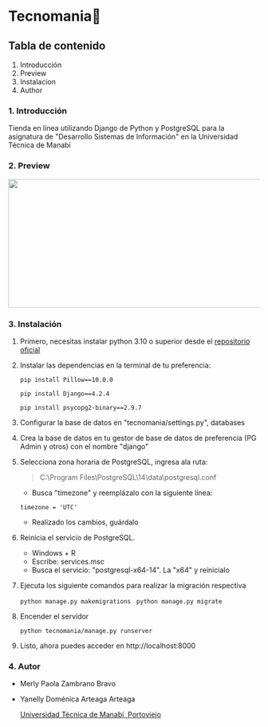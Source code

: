 # Tecnomania🛒

## Tabla de contenido

1. Introducción
2. Preview
3. Instalacion
4. Author

### **1. Introducción**

Tienda en línea utilizando Django de Python y PostgreSQL para la asignatura de "Desarrollo Sistemas de Información" en la Universidad Técnica de Manabí

### **2. Preview**

<img src="https://i.postimg.cc/65jqSyjH/Captura-de-pantalla-2023-08-19-234941.jpg" width="550" height="258"/>

### **3. Instalación**

1. Primero, necesitas instalar python 3.10 o superior desde el [repositorio oficial](https://www.python.org/downloads/)
2. Instalar las dependencias en la terminal de tu preferencia:

   `pip install Pillow==10.0.0`

   `pip install Django==4.2.4`

   `pip install psycopg2-binary==2.9.7`

3. Configurar la base de datos en "tecnomania/settings.py", databases
4. Crea la base de datos en tu gestor de base de datos de preferencia (PG Admin y otros) con el nombre "django"
5. Selecciona zona horaria de PostgreSQL, ingresa ala ruta:

   > C:\Program Files\PostgreSQL\14\data\postgresql.conf

   - Busca "timezone" y reemplázalo con la siguiente línea:

   `timezone = 'UTC'`

   - Realizado los cambios, guárdalo

6. Reinicia el servicio de PostgreSQL.
   - Windows + R
   - Escribe: services.msc
   - Busca el servicio: "postgresql-x64-14". La "x64" y reínicialo
7. Ejecuta los siguiente comandos para realizar la migración respectiva

   `python manage.py makemigrations `
   `python manage.py migrate`

8. Encender el servidor

   `python tecnomania/manage.py runserver`

9. Listo, ahora puedes acceder en http://localhost:8000

### **4. Autor**

- Merly Paola Zambrano Bravo
- Yanelly Doménica Arteaga Arteaga

  [Universidad Técnica de Manabí, Portoviejo](https://utm.edu.ec)
